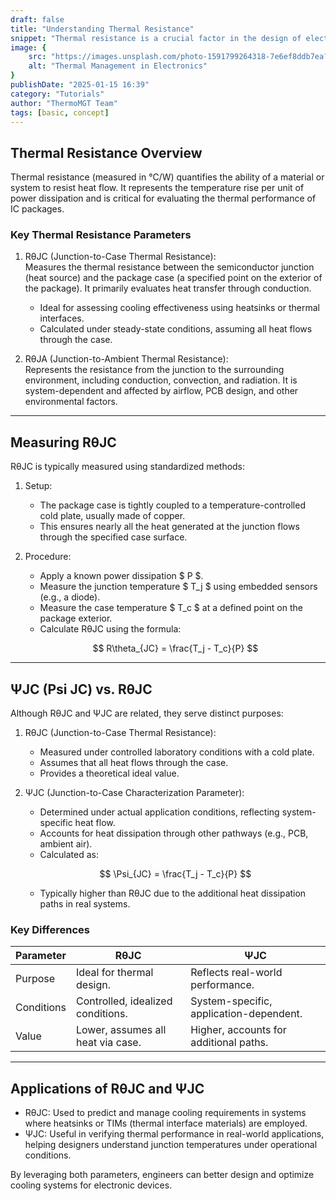 ```yaml
---
draft: false
title: "Understanding Thermal Resistance"
snippet: "Thermal resistance is a crucial factor in the design of electronic products. Learn about the key concepts of RθJC and ΨJC, their measurement methods, and how they differ to optimize thermal management in your designs."
image: {
    src: "https://images.unsplash.com/photo-1591799264318-7e6ef8ddb7ea?&fit=crop&w=430&h=240",
    alt: "Thermal Management in Electronics"
}
publishDate: "2025-01-15 16:39"
category: "Tutorials"
author: "ThermoMGT Team"
tags: [basic, concept]
---
```


## Thermal Resistance Overview
Thermal resistance (measured in °C/W) quantifies the ability of a material or system to resist heat flow. It represents the temperature rise per unit of power dissipation and is critical for evaluating the thermal performance of IC packages.

### Key Thermal Resistance Parameters
1. RθJC (Junction-to-Case Thermal Resistance):  
   Measures the thermal resistance between the semiconductor junction (heat source) and the package case (a specified point on the exterior of the package). It primarily evaluates heat transfer through conduction.  
   - Ideal for assessing cooling effectiveness using heatsinks or thermal interfaces.
   - Calculated under steady-state conditions, assuming all heat flows through the case.

2. RθJA (Junction-to-Ambient Thermal Resistance):  
   Represents the resistance from the junction to the surrounding environment, including conduction, convection, and radiation. It is system-dependent and affected by airflow, PCB design, and other environmental factors.

---

## Measuring RθJC
RθJC is typically measured using standardized methods:  

1. Setup:  
   - The package case is tightly coupled to a temperature-controlled cold plate, usually made of copper.  
   - This ensures nearly all the heat generated at the junction flows through the specified case surface.

2. Procedure:  
   - Apply a known power dissipation $ P $.  
   - Measure the junction temperature $ T_j $ using embedded sensors (e.g., a diode).  
   - Measure the case temperature $ T_c $ at a defined point on the package exterior.  
   - Calculate RθJC using the formula:  

   $$
   R\theta_{JC} = \frac{T_j - T_c}{P}
   $$

---

## ΨJC (Psi JC) vs. RθJC
Although RθJC and ΨJC are related, they serve distinct purposes:

1. RθJC (Junction-to-Case Thermal Resistance):  
   - Measured under controlled laboratory conditions with a cold plate.
   - Assumes that all heat flows through the case.
   - Provides a theoretical ideal value.

2. ΨJC (Junction-to-Case Characterization Parameter):  
   - Determined under actual application conditions, reflecting system-specific heat flow.  
   - Accounts for heat dissipation through other pathways (e.g., PCB, ambient air).  
   - Calculated as:

   $$
   \Psi_{JC} = \frac{T_j - T_c}{P}
   $$

   - Typically higher than RθJC due to the additional heat dissipation paths in real systems.

### Key Differences

| Parameter | RθJC                          | ΨJC                              |
|---------------|-----------------------------------|---------------------------------------|
| Purpose   | Ideal for thermal design.        | Reflects real-world performance.      |
| Conditions| Controlled, idealized conditions.| System-specific, application-dependent.|
| Value     | Lower, assumes all heat via case.| Higher, accounts for additional paths.|

---

## Applications of RθJC and ΨJC

- RθJC: Used to predict and manage cooling requirements in systems where heatsinks or TIMs (thermal interface materials) are employed.  
- ΨJC: Useful in verifying thermal performance in real-world applications, helping designers understand junction temperatures under operational conditions.

By leveraging both parameters, engineers can better design and optimize cooling systems for electronic devices.
